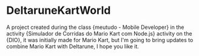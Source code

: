 # DeltaruneKartWorld
A project created during the class {meutudo - Mobile Developer} in the activity {Simulador de Corridas do Mario Kart com Node.js} activity on the {DIO}, it was initially made for Mario Kart, but I'm going to bring updates to combine Mario Kart with Deltarune, I hope you like it.

